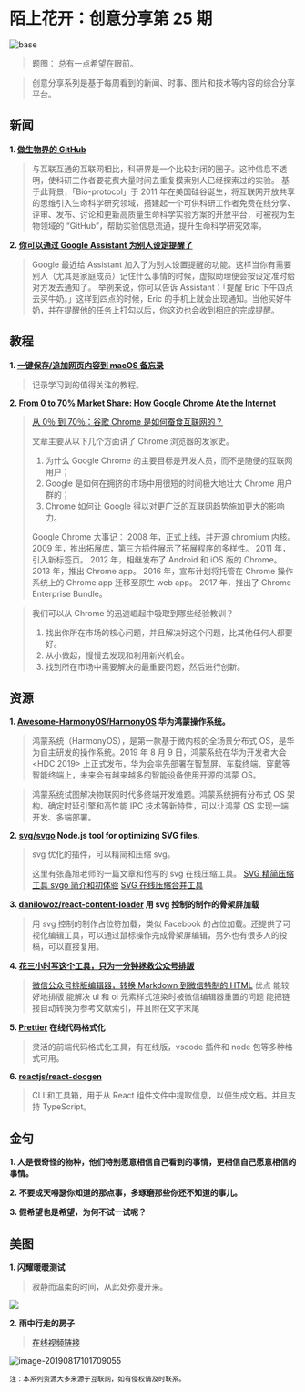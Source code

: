 # 陌上花开：创意分享第 25 期

![base](../images/2019/25_sky.jpg)

> 题图： 总有一点希望在眼前。

> 创意分享系列是基于每周看到的新闻、时事、图片和技术等内容的综合分享平台。

## 新闻

**1. [做生物界的 GitHub](https://36kr.com/p/5233207)**

> 与互联互通的互联网相比，科研界是一个比较封闭的圈子。这种信息不透明，使科研工作者要花费大量时间去重复摸索别人已经探索过的实验。
> 基于此背景，「Bio-protocol」于 2011 年在美国硅谷诞生，将互联网开放共享的思维引入生命科学研究领域，搭建起一个可供科研工作者免费在线分享、评审、发布、讨论和更新高质量生命科学实验方案的开放平台，可被视为生物领域的 “GitHub”，帮助实验信息流通，提升生命科学研究效率。

**2. [你可以通过 Google Assistant 为别人设定提醒了](https://cn.engadget.com/2019/08/15/google-assistant-assignable-reminders/)**

> Google 最近给 Assistant 加入了为别人设置提醒的功能。这样当你有需要别人（尤其是家庭成员）记住什么事情的时候，虚拟助理便会按设定准时给对方发去通知了。
> 举例来说，你可以告诉 Assistant：「提醒 Eric 下午四点去买牛奶。」这样到四点的时候，Eric 的手机上就会出现通知。当他买好牛奶，并在提醒他的任务上打勾以后，你这边也会收到相应的完成提醒。

## 教程
**1. [一键保存/追加网页内容到 macOS 备忘录](https://sspai.com/post/45774)**

> 记录学习到的值得关注的教程。

**2. [From 0 to 70% Market Share: How Google Chrome Ate the Internet](https://usefyi.com/chrome-history/)**

> [从 0％ 到 70％：谷歌 Chrome 是如何蚕食互联网的？](https://36kr.com/p/5232940)
>
> 文章主要从以下几个方面讲了 Chrome 浏览器的发家史。
> 1. 为什么 Google Chrome 的主要目标是开发人员，而不是随便的互联网用户；
> 2. Google 是如何在拥挤的市场中用很短的时间极大地壮大 Chrome 用户群的；
> 3. Chrome 如何让 Google 得以对更广泛的互联网趋势施加更大的影响力。
> 
> Google Chrome 大事记：
> 2008 年，正式上线，并开源 chromium 内核。
> 2009 年，推出拓展库，第三方插件展示了拓展程序的多样性。
> 2011 年，引入新标签页。
> 2012 年，相继发布了 Android 和 iOS 版的 Chrome。
> 2013 年，推出 Chrome app。
> 2016 年，宣布计划将托管在 Chrome 操作系统上的 Chrome app 迁移至原生 web app。
> 2017 年，推出了 Chrome Enterprise Bundle。

> 我们可以从 Chrome 的迅速崛起中吸取到哪些经验教训？
> 1. 找出你所在市场的核心问题，并且解决好这个问题，比其他任何人都要好。
> 2. 从小做起，慢慢去发现和利用新兴机会。
> 3. 找到所在市场中需要解决的最重要问题，然后进行创新。

## 资源

**1. [Awesome-HarmonyOS/HarmonyOS](https://github.com/Awesome-HarmonyOS/HarmonyOS)  华为鸿蒙操作系统。**

> 鸿蒙系统（HarmonyOS），是第一款基于微内核的全场景分布式 OS，是华为自主研发的操作系统。2019 年 8 月 9 日，鸿蒙系统在华为开发者大会 <HDC.2019> 上正式发布，华为会率先部署在智慧屏、车载终端、穿戴等智能终端上，未来会有越来越多的智能设备使用开源的鸿蒙 OS。

> 鸿蒙系统试图解决物联网时代多终端开发难题。鸿蒙系统拥有分布式 OS 架构、确定时延引擎和高性能 IPC 技术等新特性，可以让鸿蒙 OS 实现一端开发、多端部署。

**2. [svg/svgo](https://github.com/svg/svgo)  Node.js tool for optimizing SVG files.**

> svg 优化的插件，可以精简和压缩 svg。
>
> 这里有张鑫旭老师的一篇文章和他写的 svg 在线压缩工具。
> [SVG 精简压缩工具 svgo 简介和初体验](https://www.zhangxinxu.com/wordpress/2016/02/svg-compress-tool-svgo-experience/)
> [SVG 在线压缩合并工具](https://www.zhangxinxu.com/sp/svgo/)

**3. [danilowoz/react-content-loader](https://github.com/danilowoz/react-content-loader) 用 svg 控制的制作的骨架屏加载**

> 用 svg 控制的制作占位符加载，类似 Facebook 的占位加载。还提供了可视化编辑工具，可以通过鼠标操作完成骨架屏编辑，另外也有很多人的投稿，可以直接复用。

**4. [花三小时写这个工具，只为一分钟拯救公众号排版](https://lyric.im/wechat-format)**

> [微信公众号排版编辑器，转换 Markdown 到微信特制的 HTML](https://lab.lyric.im/wxformat)
> 优点
> 能较好地排版
> 能解决 ul 和 ol 元素样式渲染时被微信编辑器重置的问题
> 能把链接自动转换为参考文献索引，并且附在文字末尾

**5. [Prettier](https://prettier.io/playground/) 在线代码格式化**

> 灵活的前端代码格式化工具，有在线版，vscode 插件和 node 包等多种格式可用。

**6. [reactjs/react-docgen](https://github.com/reactjs/react-docgen)**

> CLI 和工具箱，用于从 React 组件文件中提取信息，以便生成文档。并且支持 TypeScript。

## 金句

**1. 人是很奇怪的物种，他们特别愿意相信自己看到的事情，更相信自己愿意相信的事情。**

**2. 不要成天嘚瑟你知道的那点事，多琢磨那些你还不知道的事儿。**

**3. 假希望也是希望，为何不试一试呢？**

## 美图

**1. 闪耀暖暖测试**

> 寂静而温柔的时间，从此处弥漫开来。

![](../images/2019/25_nuannuan.png)

**2. 雨中行走的房子**

> [在线视频链接](https://cdn.dribbble.com/users/729829/videos/2566/galshir-lemonade-house-umbrella.mp4)

![image-20190817101709055](../images/2019/25_house_in_rain.png)

```
注：本系列资源大多来源于互联网，如有侵权请及时联系。
```